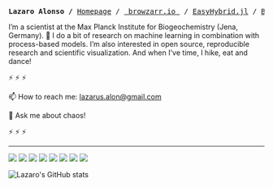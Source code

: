 <p><pre align="center">
<strong>Lazaro Alonso /</strong> <a href="https://lazarusa.github.io">Homepage</a> / <a href = "https://browzarr.io/"> browzarr.io </a> / <a href="https://github.com/EarthyScience/EasyHybrid.jl">EasyHybrid.jl</a> / <a href="https://lazarusa.github.io/BeautifulMakie/">Beautiful Makie</a> </pre></p>

I’m a scientist at the Max Planck Institute for Biogeochemistry (Jena, Germany). 🧠 I do a bit of research on machine learning in combination with process-based models. I’m also interested in open source, reproducible research and scientific visualization. And when I've time, I hike, eat and dance!<br/>

 ⚡ ⚡ ⚡  
  
📫 How to reach me: lazarus.alon@gmail.com
 
💬 Ask me about chaos!

 ⚡ ⚡ ⚡ 
- - -

![](https://img.shields.io/badge/Code-Julia-informational?style=flat&logo=julia&logoColor=white&color=FFC300)
![](https://img.shields.io/badge/Code-TypeScript-informational?style=flat&logo=typescript&logoColor=white&color=FFC300)
![](https://img.shields.io/badge/Code-Git-informational?style=flat&logo=Git&logoColor=white&color=FFC300)
![](https://img.shields.io/badge/OS-Linux-informational?style=flat&logo=arch-linux&logoColor=white&color=FFC300)
![](https://img.shields.io/badge/Shell-Zsh-informational?style=flat&logo=gnu-zsh&logoColor=white&color=FFC300)
![](https://img.shields.io/badge/Code-Python-informational?style=flat&logo=python&logoColor=white&color=FFC300)
![](https://img.shields.io/badge/Code-LaTeX-informational?style=flat&logo=LaTeX&logoColor=white&color=FFC300) 
![](https://img.shields.io/badge/Code-R-informational?style=flat&logo=R&logoColor=white&color=FFC300)

![Lazaro's GitHub stats](https://github-readme-stats.vercel.app/api?username=lazarusA&show_icons=true&theme=dracula)

<!--
 <samp>
 <!-- <p align="left"> <img src="https://komarev.com/ghpvc/?username=lazarusA&label=Profile%20views&color=0e75b6&style=flat" alt="lazarusA" /> </p> -->

<!--
<p align="left"> <a href="https://twitter.com/LazarusAlon" target="blank"><img src="https://img.shields.io/twitter/follow/LazarusAlon?logo=twitter&style=for-the-badge" alt="LazarusAlon" /></a> </p>

 ⚡ ⚡ ⚡  
 
📚 I'm a Researcher at the [Max Planck Institute for Biogeochemistry](https://www.bgc-jena.mpg.de/bgi/index.php/Main/HomePage), Jena Germany
 
📫 How to reach me: lazarus.alon@gmail.com
 
💬 Ask me about [browzarr.io](https://browzarr.io/), [EasyHybrid.jl](https://github.com/EarthyScience/EasyHybrid.jl), [Julia](https://julialang.org/), [Beautiful Makie](https://lazarusa.github.io/BeautifulMakie/), physics, chaos! 
 
🧠 I do a bit of research on machine learning in combination with process-based models.
 
 ⚡ ⚡ ⚡ 
</samp>
<center>
  
[![Lazaro's GitHub stats](https://github-readme-stats.vercel.app/api?username=lazarusA&count_private=true&show_icons=true)](https://github-readme-stats.vercel.app/api?username=lazarusA&count_private=true&show_icons=true)

</center>
-->
<!--
**lazarusA/lazarusA** is a ✨ _special_ ✨ repository because its `README.md` (this file) appears on your GitHub profile.

Here are some ideas to get you started:

- 🔭 I’m currently working on ...
- 🌱 I’m currently learning ...
- 👯 I’m looking to collaborate on ...
- 🤔 I’m looking for help with ...
- 💬 Ask me about ...
- 📫 How to reach me: ...
- 😄 Pronouns: ...
- ⚡ Fun fact: ...
-->
